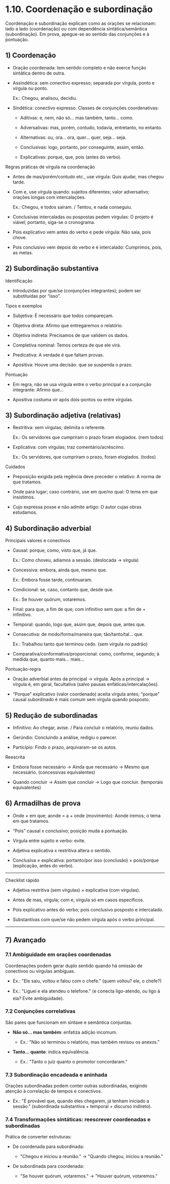 # 1.10. Coordenação e subordinação

Coordenação e subordinação explicam como as orações se relacionam: lado a lado (coordenação) ou com dependência sintática/semântica (subordinação). Em prova, apegue-se ao sentido das conjunções e à pontuação.

## 1) Coordenação

- Oração coordenada: tem sentido completo e não exerce função sintática dentro de outra.

- Assindética: sem conectivo expresso; separada por vírgula, ponto e vírgula ou ponto.
  
  Ex.: Chegou, analisou, decidiu.

- Sindética: conectivo expresso. Classes de conjunções coordenativas:
  
  - Aditivas: e, nem, não só... mas também, tanto... como.
  
  - Adversativas: mas, porém, contudo, todavia, entretanto, no entanto.
  
  - Alternativas: ou, ora... ora, quer... quer, seja... seja.
  
  - Conclusivas: logo, portanto, por conseguinte, assim, então.
  
  - Explicativas: porque, que, pois (antes do verbo).

Regras práticas de vírgula na coordenação

- Antes de mas/porém/contudo etc., use vírgula: Quis ajudar, mas chegou tarde.

- Com e, use vírgula quando: sujeitos diferentes; valor adversativo; orações longas com intercalações.
  
  Ex.: Chegou, e todos saíram. / Tentou, e nada conseguiu.

- Conclusivas intercaladas ou pospostas pedem vírgulas: O projeto é viável; portanto, siga-se o cronograma.

- Pois explicativo vem antes do verbo e pede vírgula: Não saia, pois chove.

- Pois conclusivo vem depois do verbo e é intercalado: Cumprimos, pois, as metas.

## 2) Subordinação substantiva

Identificação

- Introduzidas por que/se (conjunções integrantes); podem ser substituídas por “isso”.

Tipos e exemplos

- Subjetiva: É necessário que todos compareçam.

- Objetiva direta: Afirmo que entregaremos o relatório.

- Objetiva indireta: Precisamos de que validem os dados.

- Completiva nominal: Temos certeza de que ele virá.

- Predicativa: A verdade é que faltam provas.

- Apositiva: Houve uma decisão: que se suspenda o prazo.

Pontuação

- Em regra, não se usa vírgula entre o verbo principal e a conjunção integrante: Afirmo que…

- Apositiva costuma vir após dois-pontos ou entre vírgulas.

## 3) Subordinação adjetiva (relativas)

- Restritiva: sem vírgulas; delimita o referente.
  
  Ex.: Os servidores que cumpriram o prazo foram elogiados. (nem todos)

- Explicativa: com vírgulas; traz comentário/acréscimo.
  
  Ex.: Os servidores, que cumpriram o prazo, foram elogiados. (todos)

Cuidados

- Preposição exigida pela regência deve preceder o relativo: A norma de que tratamos.

- Onde para lugar; caso contrário, use em que/no qual: O tema em que insistimos.

- Cujo expressa posse e não admite artigo: O autor cujas obras estudamos.

## 4) Subordinação adverbial

Principais valores e conectivos

- Causal: porque, como, visto que, já que.
  
  Ex.: Como choveu, adiamos a sessão. (deslocada → vírgula)

- Concessiva: embora, ainda que, mesmo que.
  
  Ex.: Embora fosse tarde, continuaram.

- Condicional: se, caso, contanto que, desde que.
  
  Ex.: Se houver quórum, votaremos.

- Final: para que, a fim de que; com infinitivo sem que: a fim de + infinitivo.

- Temporal: quando, logo que, assim que, depois que, antes que.

- Consecutiva: de modo/forma/maneira que; tão/tanto/tal... que.
  
  Ex.: Trabalhou tanto que terminou cedo. (sem vírgula no padrão)

- Comparativa/conformativa/proporcional: como, conforme, segundo; à medida que, quanto mais... mais...

Pontuação-regra

- Oração adverbial antes da principal → vírgula. Após a principal → vírgula é, em geral, facultativa (salvo pausas enfáticas/intercalações).

- “Porque” explicativo (valor coordenado) aceita vírgula antes; “porque” causal subordinado é mais comum sem vírgula quando posposto.

## 5) Redução de subordinadas

- Infinitivo: Ao chegar, avise. / Para concluir o relatório, reuniu dados.

- Gerúndio: Concluindo a análise, redigiu o parecer.

- Particípio: Findo o prazo, arquivaram-se os autos.

Reescrita

- Embora fosse necessário → Ainda que necessário → Mesmo que necessário. (concessivas equivalentes)

- Quando concluir → Assim que concluir → Logo que concluir. (temporais equivalentes)

## 6) Armadilhas de prova

- Onde × em que; aonde = a + onde (movimento): Aonde iremos; o tema em que tratamos.

- “Pois” causal x conclusivo; posição muda a pontuação.

- Vírgula entre sujeito e verbo: evite.

- Adjetiva explicativa x restritiva altera o sentido.

- Conclusiva ≠ explicativa: portanto/por isso (conclusão) × pois/porque (explicação, antes do verbo).

---

Checklist rápido

- Adjetiva restritiva (sem vírgulas) × explicativa (com vírgulas).

- Antes de mas, vírgula; com e, vírgula só em casos específicos.

- Pois explicativo antes do verbo; pois conclusivo posposto e intercalado.

- Substantivas com que/se não pedem vírgula após o verbo principal.

---

## 7) Avançado

### 7.1 Ambiguidade em orações coordenadas

Coordenações podem gerar duplo sentido quando há omissão de conectivos ou vírgulas ambíguas.

- Ex.: "Ele saiu, voltou e falou com o chefe." (quem voltou? ele, o chefe?)

- Ex.: "Liguei e ela atendeu o telefone." (e conecta ligo-atendo, ou ligo à ela? Evite ambiguidade).

### 7.2 Conjunções correlativas

São pares que funcionam em sintaxe e semântica conjuntas.

- **Não só... mas também**: enfatiza adição incomum.

  - Ex.: "Não só terminou o relatório, mas também revisou os anexos."

- **Tanto... quanto**: indica equivalência.

  - Ex.: "Tanto o juiz quanto o promotor concordaram."

### 7.3 Subordinação encadeada e aninhada

Orações subordinadas podem conter outras subordinadas, exigindo atenção à correlação de tempos e conectivos.

- Ex.: "É provável que, quando eles chegarem, já tenham iniciado a sessão." (subordinada substantiva + temporal + discurso indireto).

### 7.4 Transformações sintáticas: reescrever coordenadas e subordinadas

Prática de converter estruturas:

- De coordenada para subordinada:

  - "Chegou e iniciou a reunião." → "Quando chegou, iniciou a reunião."

- De subordinada para coordenada:

  - "Se houver quórum, votaremos." → "Houver quórum, votaremos."
